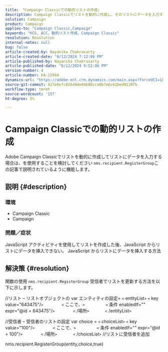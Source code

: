 ```yaml
---
title: 「Campaign Classicでの動的リストの作成」
description: Campaign Classicでリストを動的に作成し、そのリストにデータを入力する方法を説明します。 ​​​nms.​​​recipient.​RegisterGroup 関数を使用します。」
solution: Campaign
product: Campaign
applies-to: "Campaign Classic,Campaign"
keywords: "KCS, ACC，動的リスト作成，Campaign Classic"
resolution: Resolution
internal-notes: null
bug: false
article-created-by: Nayanika Chakravarty
article-created-date: "6/12/2024 7:12:06 PM"
article-published-by: Nayanika Chakravarty
article-published-date: "6/12/2024 9:52:06 PM"
version-number: 4
article-number: KA-15904
dynamics-url: "https://adobe-ent.crm.dynamics.com/main.aspx?forceUCI=1&pagetype=entityrecord&etn=knowledgearticle&id=3ae0dfa4-ef28-ef11-840a-000d3a3764e0"
source-git-commit: 427e6efc82649de84b88cca0b7e6c61bed9120fb
workflow-type: tm+mt
source-wordcount: '157'
ht-degree: 5%

---
```


# Campaign Classicでの動的リストの作成


Adobe Campaign Classicでリストを動的に作成してリストにデータを入力する場合は、を使用することを検討してください `nms.recipient.RegisterGroup`この記事で説明されているように機能します。

## 説明 {#description}


### <b>環境</b>

- Campaign Classic
- Campaign


### <b>問題／症状</b>

JavaScript アクティビティを使用してリストを作成した後、JavaScript からリストにデータを挿入できない。 JavaScript からリストにデータを挿入する方法


## 解決策 {#resolution}


関数の使用 `nms.recipient.RegisterGroup` 受信者でリストを更新する方法を以下に示します。

//リスト – リストオブジェクトの var エンティティの設定= `<` entityList`>` `<` key value=&quot;643475&quot;/`>`
              `<` ここで、`>`
                `<` 条件 enabledIf=&quot;&quot; expr=&quot;@id = 643475&quot;/`>`
              `<` /場所`>`
            `<` /entityList`>`



//受信者 – 受信者のリストの設定 var choice = `<` choiceList`>` `<` key value=&quot;100&quot;/`>`
              `<` ここで、`>`
                `<` 条件 enabledIf=&quot;&quot; expr=&quot;@id = 100&quot;/`>`
              `<` /場所`>`
            `<` /choiceList`>` //リストに受信者を追加

nms.recipient.RegisterGroup(entity,choice,true)
